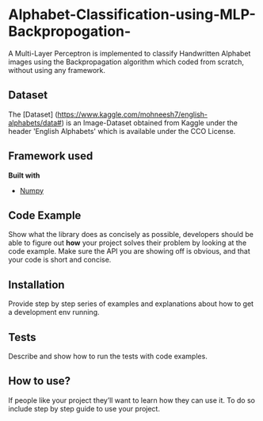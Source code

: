 # Alphabet-Classification-using-MLP-Backpropogation-
A Multi-Layer Perceptron is implemented to classify Handwritten Alphabet images using the Backpropagation algorithm which coded from scratch, without using any framework.


 
## Dataset 
The [Dataset] (https://www.kaggle.com/mohneesh7/english-alphabets/data#) is an Image-Dataset obtained from Kaggle under the header 'English Alphabets' which is available under the CCO License.



## Framework used
<b>Built with</b>
- [Numpy](https://numpy.org/)

## Code Example
Show what the library does as concisely as possible, developers should be able to figure out **how** your project solves their problem by looking at the code example. Make sure the API you are showing off is obvious, and that your code is short and concise.

## Installation
Provide step by step series of examples and explanations about how to get a development env running.


## Tests
Describe and show how to run the tests with code examples.

## How to use?
If people like your project they’ll want to learn how they can use it. To do so include step by step guide to use your project.


